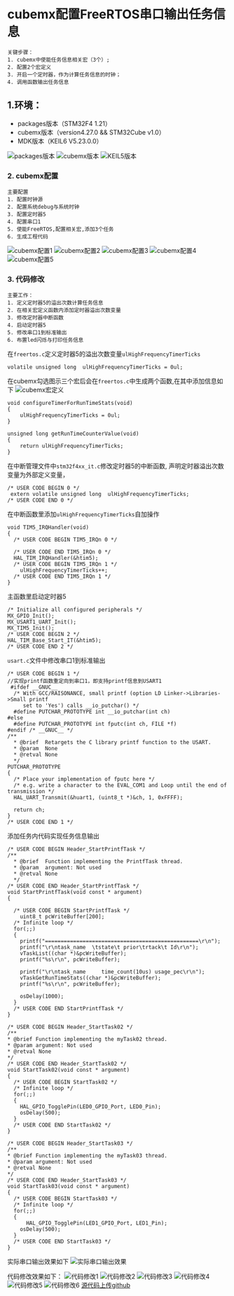 # cubemx配置FreeRTOS串口输出任务信息
```
关键步骤：
1. cubemx中使能任务信息相关宏（3个）;
2. 配置2个宏定义
3. 开启一个定时器，作为计算任务信息的时钟；
4. 调用函数输出任务信息
```
## 1.环境：
- packages版本（STM32F4 1.21）
- cubemx版本（version4.27.0 && STM32Cube v1.0）
- MDK版本（KEIL6 V5.23.0.0）

![packages版本](https://github.com/sangeren1002/Notes/blob/master/cubemx/image/I2C/packages.png?raw=true)
![cubemx版本](https://github.com/sangeren1002/Notes/blob/master/cubemx/image/I2C/cubemx_ver.png?raw=true)
![KEIL5版本](https://github.com/sangeren1002/Notes/blob/master/cubemx/image/I2C/MDK%E7%89%88%E6%9C%AC.png?raw=true)
### 2. cubemx配置
```
主要配置
1. 配置时钟源
2. 配置系统debug与系统时钟
3. 配置定时器5
4. 配置串口1
5. 使能FreeRTOS,配置相关宏,添加3个任务
6. 生成工程代码
```
![cubemx配置1](https://github.com/sangeren1002/Notes/blob/master/FreeRTOS/image/freertos_task_monitor_1_cubemx.png?raw=true)
![cubemx配置2](https://github.com/sangeren1002/Notes/blob/master/FreeRTOS/image/freertos_task_monitor_2_cubemx.png?raw=true)
![cubemx配置3](https://github.com/sangeren1002/Notes/blob/master/FreeRTOS/image/freertos_task_monitor_3_cubemx.png?raw=true)
![cubemx配置4](https://github.com/sangeren1002/Notes/blob/master/FreeRTOS/image/freertos_task_monitor_4_cubemx.png?raw=true)
![cubemx配置5](https://github.com/sangeren1002/Notes/blob/master/FreeRTOS/image/freertos_task_monitor_5_cubemx.png?raw=true)
### 3. 代码修改
```
主要工作：
1. 定义定时器5的溢出次数计算任务信息
2. 在相关宏定义函数内添加定时器溢出次数变量
3. 修改定时器中断函数
4. 启动定时器5
5. 修改串口1到标准输出
6. 布置led闪烁与打印任务信息
```
在`freertos.c`定义定时器5的溢出次数变量`ulHighFrequencyTimerTicks`
```
volatile unsigned long  ulHighFrequencyTimerTicks = 0ul;
```
在cubemx勾选图示三个宏后会在`freertos.c`中生成两个函数,在其中添加信息如下
![cubemx宏定义](https://github.com/sangeren1002/Notes/blob/master/FreeRTOS/image/freertos_task_monitor_4_cubemx.png?raw=true)
```
void configureTimerForRunTimeStats(void)
{
	ulHighFrequencyTimerTicks = 0ul;
}

unsigned long getRunTimeCounterValue(void)
{
	return ulHighFrequencyTimerTicks;
}
```
在中断管理文件中`stm32f4xx_it.c`修改定时器5的中断函数,
声明定时器溢出次数变量为外部定义变量，
```
/* USER CODE BEGIN 0 */
 extern volatile unsigned long  ulHighFrequencyTimerTicks;
/* USER CODE END 0 */
```
在中断函数里添加`ulHighFrequencyTimerTicks`自加操作
```
void TIM5_IRQHandler(void)
{
  /* USER CODE BEGIN TIM5_IRQn 0 */

  /* USER CODE END TIM5_IRQn 0 */
  HAL_TIM_IRQHandler(&htim5);
  /* USER CODE BEGIN TIM5_IRQn 1 */
	ulHighFrequencyTimerTicks++;
  /* USER CODE END TIM5_IRQn 1 */
}
```
主函数里启动定时器5
```
/* Initialize all configured peripherals */
MX_GPIO_Init();
MX_USART1_UART_Init();
MX_TIM5_Init();
/* USER CODE BEGIN 2 */
HAL_TIM_Base_Start_IT(&htim5);
/* USER CODE END 2 */
```
`usart.c`文件中修改串口1到标准输出
```
/* USER CODE BEGIN 1 */
//实现printf函数重定向到串口1，即支持printf信息到USART1
 #ifdef __GNUC__
  /* With GCC/RAISONANCE, small printf (option LD Linker->Libraries->Small printf
     set to 'Yes') calls __io_putchar() */
  #define PUTCHAR_PROTOTYPE int __io_putchar(int ch)
#else
  #define PUTCHAR_PROTOTYPE int fputc(int ch, FILE *f)
#endif /* __GNUC__ */
/**
  * @brief  Retargets the C library printf function to the USART.
  * @param  None
  * @retval None
  */
PUTCHAR_PROTOTYPE
{
  /* Place your implementation of fputc here */
  /* e.g. write a character to the EVAL_COM1 and Loop until the end of transmission */
  HAL_UART_Transmit(&huart1, (uint8_t *)&ch, 1, 0xFFFF);

  return ch;
}
/* USER CODE END 1 */
```
添加任务内代码实现任务信息输出
```
/* USER CODE BEGIN Header_StartPrintfTask */
/**
  * @brief  Function implementing the PrintfTask thread.
  * @param  argument: Not used
  * @retval None
  */
/* USER CODE END Header_StartPrintfTask */
void StartPrintfTask(void const * argument)
{

  /* USER CODE BEGIN StartPrintfTask */
	uint8_t pcWriteBuffer[200];
  /* Infinite loop */
  for(;;)
  {
	printf("=================================================\r\n");
	printf("\r\ntask_name  \tstate\t prior\trtack\t Id\r\n");
	vTaskList((char *)&pcWriteBuffer);
	printf("%s\r\n", pcWriteBuffer);

	printf("\r\ntask_name     time_count(10us) usage_pec\r\n");
	vTaskGetRunTimeStats((char *)&pcWriteBuffer);
	printf("%s\r\n", pcWriteBuffer);

    osDelay(1000);
  }
  /* USER CODE END StartPrintfTask */
}

/* USER CODE BEGIN Header_StartTask02 */
/**
* @brief Function implementing the myTask02 thread.
* @param argument: Not used
* @retval None
*/
/* USER CODE END Header_StartTask02 */
void StartTask02(void const * argument)
{
  /* USER CODE BEGIN StartTask02 */
  /* Infinite loop */
  for(;;)
  {
	HAL_GPIO_TogglePin(LED0_GPIO_Port, LED0_Pin);
    osDelay(500);
  }
  /* USER CODE END StartTask02 */
}

/* USER CODE BEGIN Header_StartTask03 */
/**
* @brief Function implementing the myTask03 thread.
* @param argument: Not used
* @retval None
*/
/* USER CODE END Header_StartTask03 */
void StartTask03(void const * argument)
{
  /* USER CODE BEGIN StartTask03 */
  /* Infinite loop */
  for(;;)
  {
	  HAL_GPIO_TogglePin(LED1_GPIO_Port, LED1_Pin);
    osDelay(500);
  }
  /* USER CODE END StartTask03 */
}

```
实际串口输出效果如下
![实际串口输出效果]((https://github.com/sangeren1002/Notes/blob/master/FreeRTOS/image/freertos_task_monitor_1_printf.png?raw=true))

代码修改效果如下：
![代码修改1](https://github.com/sangeren1002/Notes/blob/master/FreeRTOS/image/freertos_task_monitor_1_code.png?raw=true)
![代码修改2](https://github.com/sangeren1002/Notes/blob/master/FreeRTOS/image/freertos_task_monitor_2_code.png?raw=true)
![代码修改3](https://github.com/sangeren1002/Notes/blob/master/FreeRTOS/image/freertos_task_monitor_3_code.png?raw=true)
![代码修改4](https://github.com/sangeren1002/Notes/blob/master/FreeRTOS/image/freertos_task_monitor_4_code.png?raw=true)
![代码修改5](https://github.com/sangeren1002/Notes/blob/master/FreeRTOS/image/freertos_task_monitor_5_code.png?raw=true)
![代码修改6](https://github.com/sangeren1002/Notes/blob/master/FreeRTOS/image/freertos_task_monitor_6_code.png?raw=true)
[源代码上传github](https://github.com/sangeren1002/Notes/blob/master/FreeRTOS/code/)
